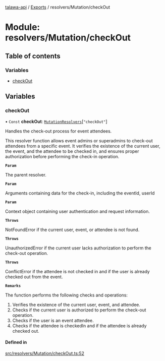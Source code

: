 [talawa-api](../README.md) / [Exports](../modules.md) / resolvers/Mutation/checkOut

# Module: resolvers/Mutation/checkOut

## Table of contents

### Variables

- [checkOut](resolvers_Mutation_checkOut.md#checkout)

## Variables

### checkOut

• `Const` **checkOut**: [`MutationResolvers`](types_generatedGraphQLTypes.md#mutationresolvers)[``"checkOut"``]

Handles the check-out process for event attendees.

This resolver function allows event admins or superadmins to check-out attendees from a specific event.
It verifies the existence of the current user, the event, and the attendee to be checked in,
and ensures proper authorization before performing the check-in operation.

**`Param`**

The parent resolver.

**`Param`**

Arguments containing data for the check-in, including the eventId, userId

**`Param`**

Context object containing user authentication and request information.

**`Throws`**

NotFoundError if the current user, event, or attendee is not found.

**`Throws`**

UnauthorizedError if the current user lacks authorization to perform the check-out operation.

**`Throws`**

ConflictError if the attendee is not checked in and if the user is already checked out from the event.

**`Remarks`**

The function performs the following checks and operations:
1. Verifies the existence of the current user, event, and attendee.
2. Checks if the current user is authorized to perform the check-out operation.
3. Checks if the user is an event attendee.
4. Checks if the attendee is checkedIn and if the attendee is already checked out.

#### Defined in

[src/resolvers/Mutation/checkOut.ts:52](https://github.com/PalisadoesFoundation/talawa-api/blob/e919df4/src/resolvers/Mutation/checkOut.ts#L52)
